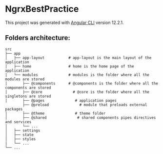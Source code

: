 # NgrxBestPractice

This project was generated with [Angular CLI](https://github.com/angular/angular-cli) version 12.2.1.

## Folders architecture:
    src
    ├── app                    
    │   ├── app-layout           # app-layout is the main layout of the application
    │   ├── home                 # home is the home page of the application
    │   └── modules              # modules is the folder where all the modules are stored
    │       ├── @components      # @components is the folder where all the components are stored
    │       ├── @core              # @core is the folder where all the singletons are stored
    │       ├── @pages              # application pages
            ├── @preload              # module that preloads external packages
    │       ├── @theme              # theme folder
    │       ├── @shared              # shared components pipes directives and services
    │       └── ...
    │   ├── settings 
    │   ├── state
    │   ├── styles  
    |   └── ...
    └── ...